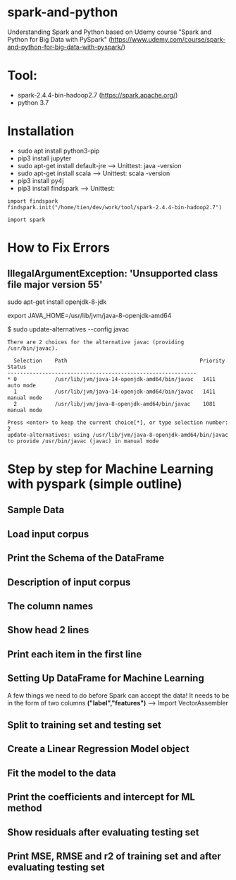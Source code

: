 # spark-and-python
Understanding Spark and Python based on Udemy course "Spark and Python for Big Data with PySpark" (https://www.udemy.com/course/spark-and-python-for-big-data-with-pyspark/)

# Tool:
+ spark-2.4.4-bin-hadoop2.7 (https://spark.apache.org/)
+ python 3.7

# Installation
+ sudo apt install python3-pip
+ pip3 install jupyter
+ sudo apt-get install default-jre
--> Unittest: java -version
+ sudo apt-get install scala
--> Unittest: scala -version
+ pip3 install py4j
+ pip3 install findspark
--> Unittest:
```
import findspark
findspark.init("/home/tien/dev/work/tool/spark-2.4.4-bin-hadoop2.7")

import spark
```

# How to Fix Errors

## IllegalArgumentException: 'Unsupported class file major version 55'
sudo apt-get install openjdk-8-jdk

export JAVA_HOME=/usr/lib/jvm/java-8-openjdk-amd64

$ sudo update-alternatives --config javac
```
There are 2 choices for the alternative javac (providing /usr/bin/javac).

  Selection    Path                                          Priority   Status
------------------------------------------------------------
* 0            /usr/lib/jvm/java-14-openjdk-amd64/bin/javac   1411      auto mode
  1            /usr/lib/jvm/java-14-openjdk-amd64/bin/javac   1411      manual mode
  2            /usr/lib/jvm/java-8-openjdk-amd64/bin/javac    1081      manual mode

Press <enter> to keep the current choice[*], or type selection number: 2
update-alternatives: using /usr/lib/jvm/java-8-openjdk-amd64/bin/javac to provide /usr/bin/javac (javac) in manual mode
```

# Step by step for Machine Learning with pyspark (simple outline)

## Sample Data

## Load input corpus

## Print the Schema of the DataFrame

## Description of input corpus

## The column names

## Show head 2 lines

## Print each item in the first line

## Setting Up DataFrame for Machine Learning
A few things we need to do before Spark can accept the data! It needs to be in the form of two columns
**("label","features")** --> Import VectorAssembler

## Split to training set and testing set

## Create a Linear Regression Model object

## Fit the model to the data

## Print the coefficients and intercept for ML method

## Show residuals after evaluating testing set

## Print MSE, RMSE and r2 of training set and after evaluating testing set
